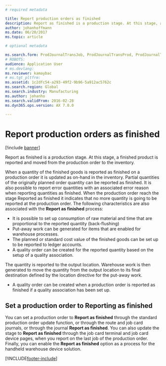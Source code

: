 ```yaml
---
# required metadata

title: Report production orders as finished
description: Report as finished is a production stage. At this stage, a finished product is reported and moved from the production order to the inventory.
author: johanhoffmann
ms.date: 06/20/2017
ms.topic: article

# optional metadata

ms.search.form: ProdJournalTransJob, ProdJournalTransProd, ProdJournalTransRoute, ProdParmReportFinished, ProdRouteOprOverview
# ROBOTS: 
audience: Application User
# ms.devlang: 
ms.reviewer: kamaybac
# ms.tgt_pltfrm: 
ms.assetid: 1c2dfc54-a293-49f2-9b96-5a912ac5762c
ms.search.region: Global
ms.search.industry: Manufacturing
ms.author: johanho
ms.search.validFrom: 2016-02-28
ms.dyn365.ops.version: AX 7.0.0

---
```


# Report production orders as finished

[!include [banner](../includes/banner.md)]

Report as finished is a production stage. At this stage, a finished product is reported and moved from the production order to the inventory.

When a quantity of the finished goods is reported as finished on a production order it is updated as on-hand in the inventory. Partial quantities of the originally planned order quantity can be reported as finished. It is also possible to report error quantities with an associated error reason when reporting quantities as finished. When the production order reach the stage Reported as finished it indicates that no more quantity is going to be reported at the production  order.
The following characteristics are also associated with the **Report as finished** process:
-   It is possible to set up consumption of raw material and time that are proportional to the reported quantity (back-flushing)
-   Put-away work can be generated for items that are enabled for warehouse processes.
-   The planned or standard cost value of the finished goods can be set up to be reported to ledger accounts.
-   A quality order can be created for the reported quantity based on the setup of a quality association.

The quantity is reported to the output location. Warehouse work is then generated to move the quantity from the output location to its final destination defined by the location directive for the put-away work.

-   A quality order can be created when a production order is reported as finished if a quality association has been set up.

## Set a production order to Reporting as finished
You can set a production order to **Report as finished** through the standard production order update function, or through the route and job card journals, or through the journal **Report as finished**. You can also update the stage to **Report as finished** through the job card terminal and job card device pages, when you report on the last job of the production order. Finally, you can enable the **Report as finished** option as a process for the handheld warehouse device solution.  





[!INCLUDE[footer-include](../../includes/footer-banner.md)]